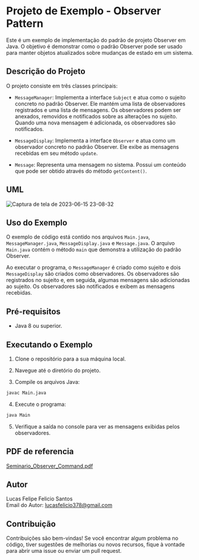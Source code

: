 # Projeto de Exemplo - Observer Pattern

Este é um exemplo de implementação do padrão de projeto Observer em Java. O objetivo é demonstrar como o padrão Observer pode ser usado para manter objetos atualizados sobre mudanças de estado em um sistema.

## Descrição do Projeto

O projeto consiste em três classes principais:

- `MessageManager`: Implementa a interface `Subject` e atua como o sujeito concreto no padrão Observer. Ele mantém uma lista de observadores registrados e uma lista de mensagens. Os observadores podem ser anexados, removidos e notificados sobre as alterações no sujeito. Quando uma nova mensagem é adicionada, os observadores são notificados.

- `MessageDisplay`: Implementa a interface `Observer` e atua como um observador concreto no padrão Observer. Ele exibe as mensagens recebidas em seu método `update`.

- `Message`: Representa uma mensagem no sistema. Possui um conteúdo que pode ser obtido através do método `getContent()`.

## UML

![Captura de tela de 2023-06-15 23-08-32](https://github.com/LucasFelipe2142/Seminario_observer/assets/106194018/4fa4ff00-7641-487f-8907-5b8b04ed0ab5)

## Uso do Exemplo

O exemplo de código está contido nos arquivos `Main.java`, `MessageManager.java`, `MessageDisplay.java` e `Message.java`. O arquivo `Main.java` contém o método `main` que demonstra a utilização do padrão Observer.

Ao executar o programa, o `MessageManager` é criado como sujeito e dois `MessageDisplay` são criados como observadores. Os observadores são registrados no sujeito e, em seguida, algumas mensagens são adicionadas ao sujeito. Os observadores são notificados e exibem as mensagens recebidas.

## Pré-requisitos

- Java 8 ou superior.

## Executando o Exemplo

1. Clone o repositório para a sua máquina local.

2. Navegue até o diretório do projeto.

3. Compile os arquivos Java:

```bash
javac Main.java
```

4. Execute o programa:

```bash
java Main
```

5. Verifique a saída no console para ver as mensagens exibidas pelos observadores.

## PDF de referencia

[Seminario_Observer_Command.pdf](https://github.com/LucasFelipe2142/Seminario_observer/files/11770405/Seminario_Observer_Command.pdf)


## Autor

Lucas Felipe Felicio Santos <br>
Email do Autor: lucasfelicio378@gmail.com

## Contribuição

Contribuições são bem-vindas! Se você encontrar algum problema no código, tiver sugestões de melhorias ou novos
recursos, fique à vontade para abrir uma issue ou enviar um pull request.

